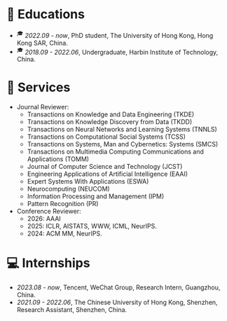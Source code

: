 
# 📖 Educations
- <sup>&#x1F393;</sup>  *2022.09 - now*, PhD student, The University of Hong Kong, Hong Kong SAR, China.
- <sup>&#x1F393;</sup>  *2018.09 - 2022.06*, Undergraduate, Harbin Institute of Technology, China.


# 💬 Services
- Journal Reviewer: 
    - Transactions on Knowledge and Data Engineering (TKDE)
    - Transactions on Knowledge Discovery from Data (TKDD)
    - Transactions on Neural Networks and Learning Systems (TNNLS)
    - Transactions on Computational Social Systems (TCSS)
    - Transactions on Systems, Man and Cybernetics: Systems (SMCS)
    - Transactions on Multimedia Computing Communications and Applications (TOMM) 
    - Journal of Computer Science and Technology (JCST)
    - Engineering Applications of Artificial Intelligence (EAAI)
    - Expert Systems With Applications (ESWA)
    - Neurocomputing (NEUCOM)
    - Information Processing and Management (IPM)
    - Pattern Recognition (PR)
- Conference Reviewer:
    - 2026: AAAI
    - 2025: ICLR, AISTATS, WWW, ICML, NeurIPS.
    - 2024: ACM MM, NeurIPS.
# 💻 Internships
- *2023.08 - now*, Tencent, WeChat Group, Research Intern, Guangzhou, China.
- *2021.09 - 2022.06*, The Chinese University of Hong Kong, Shenzhen, Research Assistant, Shenzhen, China.







